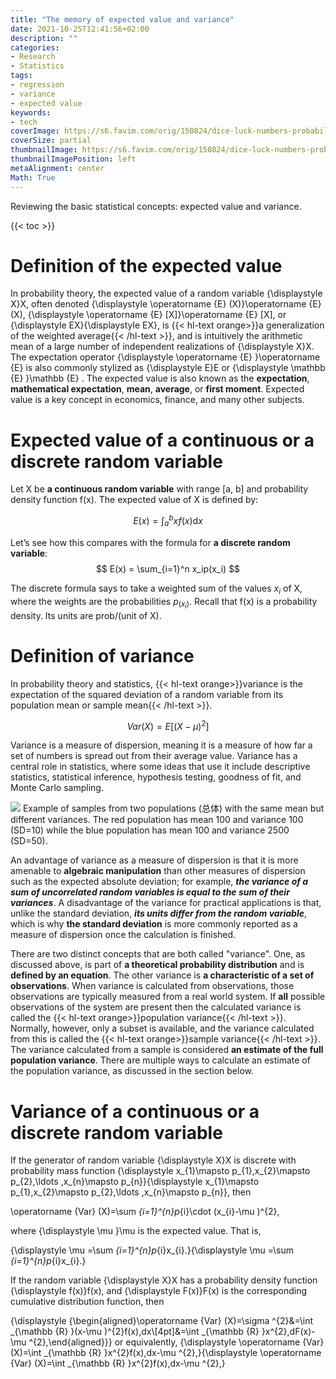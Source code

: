 ```yaml
---
title: "The memory of expected value and variance"
date: 2021-10-25T12:41:56+02:00
description: ""
categories:
- Research
- Statistics
tags:
- regression
- variance
- expected value
keywords:
- tech
coverImage: https://s6.favim.com/orig/150824/dice-luck-numbers-probability-Favim.com-3173606.jpg
coverSize: partial
thumbnailImage: https://s6.favim.com/orig/150824/dice-luck-numbers-probability-Favim.com-3173606.jpg
thumbnailImagePosition: left
metaAlignment: center
Math: True
---
```


Reviewing the basic statistical concepts: expected value and variance.
<!--more-->
{{< toc >}}
# Definition of the expected value
In probability theory, the expected value of a random variable {\displaystyle X}X, often denoted {\displaystyle \operatorname {E} (X)}\operatorname {E}(X), {\displaystyle \operatorname {E} [X]}\operatorname {E} [X], or {\displaystyle EX}{\displaystyle EX}, is {{< hl-text orange>}}a generalization of the weighted average{{< /hl-text >}}, and is intuitively the arithmetic mean of a large number of independent realizations of {\displaystyle X}X. The expectation operator {\displaystyle \operatorname {E} }\operatorname {E}  is also commonly stylized as {\displaystyle E}E or {\displaystyle \mathbb {E} }\mathbb {E} . The expected value is also known as the **expectation**, **mathematical expectation**, **mean**, **average**, or **first moment**. Expected value is a key concept in economics, finance, and many other subjects.

# Expected value of a continuous or a discrete random variable

Let X be **a continuous random variable** with range [a, b] and probability
density function f(x). The expected value of X is defined by:

$$ E(x) = \int_a^b xf(x) \mathrm{d}x$$

Let’s see how this compares with the formula for **a discrete random variable**:
$$ E(x) = \sum_{i=1}^n  x_ip(x_i) $$

The discrete formula says to take a weighted sum of the values $x_i$ of X, where the weights are the probabilities $p_(x_i)$. Recall that f(x) is a probability density. Its units are prob/(unit of X).

# Definition of variance

In probability theory and statistics, {{< hl-text orange>}}variance is the expectation of the squared deviation of a random variable from its population mean or sample mean{{< /hl-text >}}.

$$ Var(X)= E[(X - \mu )^2]$$

Variance is a measure of dispersion, meaning it is a measure of how far a set of numbers is spread out from their average value. Variance has a central role in statistics, where some ideas that use it include descriptive statistics, statistical inference, hypothesis testing, goodness of fit, and Monte Carlo sampling.

![](https://upload.wikimedia.org/wikipedia/commons/thumb/f/f9/Comparison_standard_deviations.svg/400px-Comparison_standard_deviations.svg.png)
Example of samples from two populations (总体) with the same mean but different variances. The red population has mean 100 and variance 100 (SD=10) while the blue population has mean 100 and variance 2500 (SD=50).

An advantage of variance as a measure of dispersion is that it is more amenable to **algebraic manipulation** than other measures of dispersion such as the expected absolute deviation; for example, ***the variance of a sum of uncorrelated random variables is equal to the sum of their variances***. A disadvantage of the variance for practical applications is that, unlike the standard deviation, ***its units differ from the random variable***, which is why **the standard deviation** is more commonly reported as a measure of dispersion once the calculation is finished.

There are two distinct concepts that are both called "variance". One, as discussed above, is part of **a theoretical probability distribution** and is **defined by an equation**. The other variance is **a characteristic of a set of observations**. When variance is calculated from observations, those observations are typically measured from a real world system. If **all** possible observations of the system are present then the calculated variance is called the {{< hl-text orange>}}population variance{{< /hl-text >}}. Normally, however, only a subset is available, and the variance calculated from this is called the {{< hl-text orange>}}sample variance{{< /hl-text >}}. The variance calculated from a sample is considered **an estimate of the full population variance**. There are multiple ways to calculate an estimate of the population variance, as discussed in the section below.

# Variance of a continuous or a discrete random variable

If the generator of random variable {\displaystyle X}X is discrete with probability mass function {\displaystyle x_{1}\mapsto p_{1},x_{2}\mapsto p_{2},\ldots ,x_{n}\mapsto p_{n}}{\displaystyle x_{1}\mapsto p_{1},x_{2}\mapsto p_{2},\ldots ,x_{n}\mapsto p_{n}}, then

\operatorname {Var} (X)=\sum _{i=1}^{n}p_{i}\cdot (x_{i}-\mu )^{2},

where {\displaystyle \mu }\mu  is the expected value. That is,

{\displaystyle \mu =\sum _{i=1}^{n}p_{i}x_{i}.}{\displaystyle \mu =\sum _{i=1}^{n}p_{i}x_{i}.}

If the random variable {\displaystyle X}X has a probability density function {\displaystyle f(x)}f(x), and {\displaystyle F(x)}F(x) is the corresponding cumulative distribution function, then

{\displaystyle {\begin{aligned}\operatorname {Var} (X)=\sigma ^{2}&=\int _{\mathbb {R} }(x-\mu )^{2}f(x)\,dx\\[4pt]&=\int _{\mathbb {R} }x^{2}\,dF(x)-\mu ^{2},\end{aligned}}}
or equivalently,
{\displaystyle \operatorname {Var} (X)=\int _{\mathbb {R} }x^{2}f(x)\,dx-\mu ^{2},}{\displaystyle \operatorname {Var} (X)=\int _{\mathbb {R} }x^{2}f(x)\,dx-\mu ^{2},}
